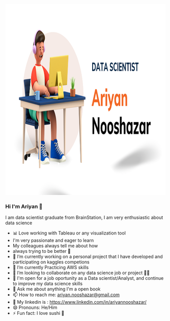 <img src="https://github.com/Arita09/Arita09/blob/main/COVER%201%20(1).png" alt="COVER" width="900" height="600">

### Hi I'm Ariyan 👋
I am data scientist graduate from BrainStation, I am very enthusiastic about data science
- :bar_chart: Love working with Tableau or any visualization tool
- I'm very passionate and eager to learn
- My colleagues always tell me about how 
- always trying to be better 💪 	
- 🔭 I’m currently working on a personal project that I have developed and participating on kaggles competions
- 🌱 I’m currently Practicing AWS skills
- 👯 I’m looking to collaborate on any data science job or project 👨‍🔬
- 🙂 I'm open for a job oportunity as a Data scientist/Analyst, and continue to improve my data science skills
- 💬 Ask me about anything I'm a open book
- 📫 How to reach me: ariyan.nooshazar@gmail.com
- 🔗 My linkedin is : https://www.linkedin.com/in/ariyannooshazar/
- 😄 Pronouns: He/Him
- ⚡ Fun fact: I love sushi 🍣
<!--
**Arita09/Arita09** is a ✨ _special_ ✨ repository because its `README.md` (this file) appears on your GitHub profile.

Here are some ideas to get you started:
- 🔭 I’m currently working on personal project I have developed and participating on kaggles competions
- 🌱 I’m currently learning/Practicing AWS
- 👯 I’m looking to collaborate on AI
- 🤔 I’m looking for help with anything
- 💬 Ask me about anything I'm a open book
- 📫 How to reach me: ariyan.nooshazar@gmail.com
- 😄 Pronouns: He/Him
- ⚡ Fun fact: I love sushi :sushi:
-->
